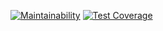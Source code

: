 [![Maintainability](https://api.codeclimate.com/v1/badges/c35f3e9cc807578a4a99/maintainability)](https://codeclimate.com/github/ganeshb15/Audio/maintainability) 
[![Test Coverage](https://api.codeclimate.com/v1/badges/c35f3e9cc807578a4a99/test_coverage)](https://codeclimate.com/github/ganeshb15/Audio/test_coverage)


